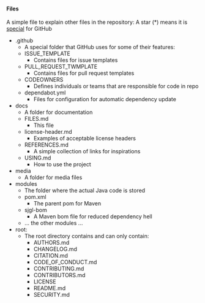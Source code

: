 #### Files
A simple file to explain other files in the repository:
A star (*) means it is [special](https://github.com/joelparkerhenderson/github-special-files-and-paths) for GitHub
- .github
  - A special folder that GitHub uses for some of their features:
  - ISSUE_TEMPLATE
    - Contains files for issue templates
  - PULL_REQUEST_TWMPLATE
    - Contains files for pull request templates
  - CODEOWNERS
    - Defines individuals or teams that are responsible for code in repo
  - dependabot.yml
    - Files for configuration for automatic dependency update
- docs
  - A folder for documentation
  - FILES.md
    - This file
  - license-header.md
    - Examples of acceptable license headers
  - REFERENCES.md
    - A simple collection of links for inspirations
  - USING.md
    - How to use the project
- media
  - A folder for media files
- modules
  - The folder where the actual Java code is stored
  - pom.xml
    - The parent pom for Maven
  - sjgl-bom
    - A Maven bom file for reduced dependency hell
  - ... the other modules ...
- root:
  - The root directory contains and can only contain:
    - AUTHORS.md
    - CHANGELOG.md
    - CITATION.md
    - CODE_OF_CONDUCT.md
    - CONTRIBUTING.md
    - CONTRIBUTORS.md
    - LICENSE
    - README.md 
    - SECURITY.md